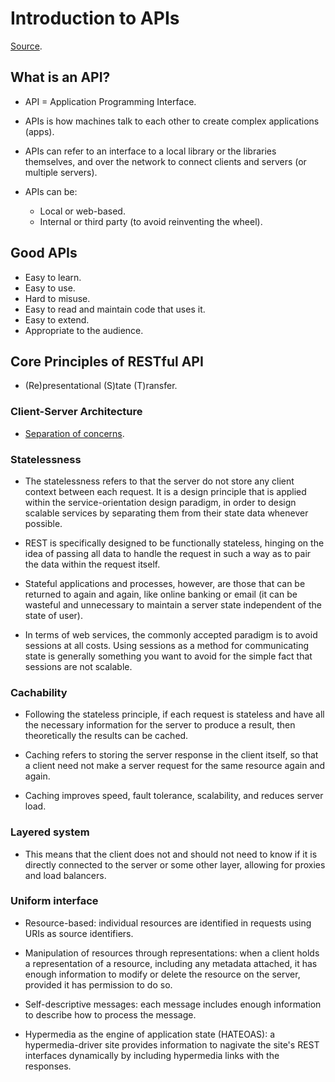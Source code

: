 # Introduction to APIs

[Source](https://www.moesif.com/blog/api-guide/getting-started-with-apis/).

## What is an API?

* API = Application Programming Interface.

* APIs is how machines talk to each other to create complex applications (apps).

* APIs can refer to an interface to a local library or the libraries themselves, and over the network to connect clients and servers (or multiple servers).

* APIs can be:
  * Local or web-based.
  * Internal or third party (to avoid reinventing the wheel).

## Good APIs

* Easy to learn.
* Easy to use.
* Hard to misuse.
* Easy to read and maintain code that uses it.
* Easy to extend.
* Appropriate to the audience.

## Core Principles of RESTful API

* (Re)presentational (S)tate (T)ransfer.

### Client-Server Architecture

* [Separation of concerns](../1_CS50x/1_introduction-to-software-engineering.md#separation-of-concerns).

### Statelessness

* The statelessness refers to that the server do not store any client context between each request. It is a design principle that is applied within the service-orientation design paradigm, in order to design scalable services by separating them from their state data whenever possible.

* REST is specifically designed to be functionally stateless, hinging on the idea of passing all data to handle the request in such a way as to pair the data within the request itself.

* Stateful applications and processes, however, are those that can be returned to again and again, like online banking or email (it can be wasteful and unnecessary to maintain a server state independent of the state of user).

* In terms of web services, the commonly accepted paradigm is to avoid sessions at all costs. Using sessions as a method for communicating state is generally something you want to avoid for the simple fact that sessions are not scalable.

### Cachability

* Following the stateless principle, if each request is stateless and have all the necessary information for the server to produce a result, then theoretically the results can be cached.

* Caching refers to storing the server response in the client itself, so that a client need not make a server request for the same resource again and again.

* Caching improves speed, fault tolerance, scalability, and reduces server load.

### Layered system

* This means that the client does not and should not need to know if it is directly connected to the server or some other layer, allowing for proxies and load balancers.

### Uniform interface

* Resource-based: individual resources are identified in requests using URIs as source identifiers.

* Manipulation of resources through representations: when a client holds a representation of a resource, including any metadata attached, it has enough information to modify or delete the resource on the server, provided it has permission to do so.

* Self-descriptive messages: each message includes enough information to describe how to process the message.

* Hypermedia as the engine of application state (HATEOAS): a hypermedia-driver site provides information to nagivate the site's REST interfaces dynamically by including hypermedia links with the responses.
